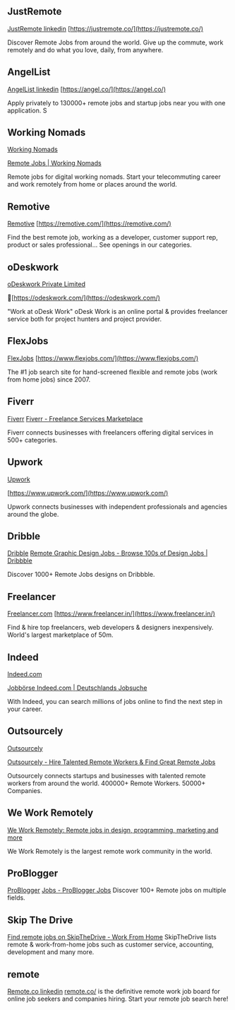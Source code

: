 ## JustRemote
[JustRemote linkedin](https://www.linkedin.com/company/justremote/)
[https://justremote.co/](https://justremote.co/)

 Discover Remote Jobs from around the world. Give up the commute, work remotely and do what you love, daily, from anywhere.

## AngelList

[AngelList linkedin](https://www.linkedin.com/company/angellist/)
[https://angel.co/](https://angel.co/)

 Apply privately to 130000+ remote jobs and startup jobs near you with one application. S

## Working Nomads

[Working Nomads](https://www.linkedin.com/company/working-nomads/)

[Remote Jobs | Working Nomads](https://www.workingnomads.com/jobs)

 Remote jobs for digital working nomads. Start your telecommuting career and work remotely from home or places around the world.

## Remotive
 
[Remotive](https://www.linkedin.com/company/remotive.io/)
[https://remotive.com/](https://remotive.com/)

 Find the best remote job, working as a developer, customer support rep, product or sales professional... See openings in our categories.

## oDeskwork

[oDeskwork Private Limited](https://www.linkedin.com/in/ACoAADWgdzsBbqv9TL8nR7qbqeF47qTRej_a7kY)

 📍[https://odeskwork.com/](https://odeskwork.com/)

 "Work at oDesk Work" oDesk Work is an online portal & provides freelancer service both for project hunters and project provider.

## FlexJobs

[FlexJobs](https://www.linkedin.com/company/flexjobs-com/)
[https://www.flexjobs.com/](https://www.flexjobs.com/)

 The #1 job search site for hand-screened flexible and remote jobs (work from home jobs) since 2007.

## Fiverr

[Fiverr](https://www.linkedin.com/company/fiverr-com/)
[Fiverr - Freelance Services Marketplace](https://www.fiverr.com/)

Fiverr connects businesses with freelancers offering digital services in 500+ categories.


## Upwork

[Upwork](https://www.linkedin.com/company/upwork/)

[https://www.upwork.com/](https://www.upwork.com/)

 Upwork connects businesses with independent professionals and agencies around the globe.

## Dribble

[Dribble](https://www.linkedin.com/company/dribble-limited/)
[Remote Graphic Design Jobs - Browse 100s of Design Jobs | Dribbble](https://dribbble.com/remote-design-jobs)

 Discover 1000+ Remote Jobs designs on Dribbble.

## Freelancer

[Freelancer.com](https://www.linkedin.com/company/freelancer-com/)
[https://www.freelancer.in/](https://www.freelancer.in/)

 Find & hire top freelancers, web developers & designers inexpensively. World's largest marketplace of 50m.

## Indeed

[Indeed.com](https://www.linkedin.com/company/indeed-com/)

[Jobbörse Indeed.com | Deutschlands Jobsuche](https://de.indeed.com/)

 With Indeed, you can search millions of jobs online to find the next step in your career.


## Outsourcely

[Outsourcely](https://www.linkedin.com/company/outsourcely/)

[Outsourcely - Hire Talented Remote Workers & Find Great Remote Jobs](https://www.outsourcely.com/)

 Outsourcely connects startups and businesses with talented remote workers from around the world. 400000+ Remote Workers. 50000+ Companies.


## We Work Remotely

[We Work Remotely: Remote jobs in design, programming, marketing and more](https://weworkremotely.com/)

We Work Remotely is the largest remote work community in the world.


## ProBlogger
  
[ProBlogger](https://www.linkedin.com/company/problogger/)
[Jobs - ProBlogger Jobs](https://problogger.com/jobs/)
 Discover 100+ Remote jobs on multiple fields.


## Skip The Drive

[Find remote jobs on SkipTheDrive - Work From Home](https://www.skipthedrive.com/)
 SkipTheDrive lists remote & work-from-home jobs such as customer service, accounting, development and many more.

## remote

[Remote.co linkedin](https://www.linkedin.com/company/remote-co/)
[remote.co/](https://remote.co/)
 is the definitive remote work job board for online job seekers and companies hiring. Start your remote job search here!